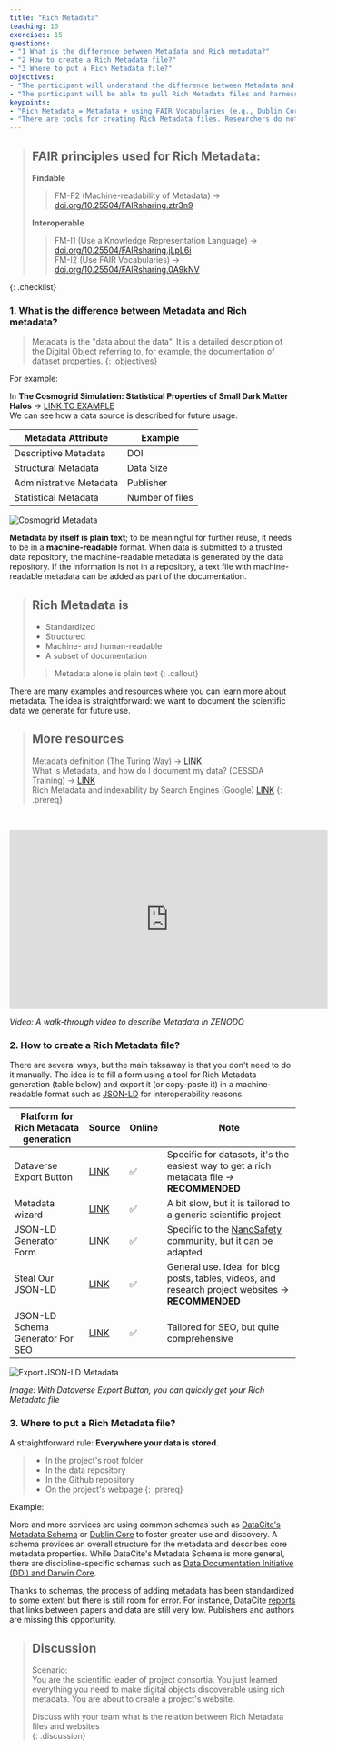```yaml
---
title: "Rich Metadata"
teaching: 10
exercises: 15
questions:
- "1 What is the difference between Metadata and Rich metadata?"
- "2 How to create a Rich Metadata file?"
- "3 Where to put a Rich Metadata file?"
objectives:
- "The participant will understand the difference between Metadata and Rich Metadata."
- "The participant will be able to pull Rich Metadata files and harness them."
keypoints:
- "Rich Metadata = Metadata + using FAIR Vocabularies (e.g., Dublin Core) + in an Interoperable format (e.g., JSON-LD)"
- "There are tools for creating Rich Metadata files. Researchers do not have to do it manually. For example: [FAIR Metadata Wizard](https://maastrichtu-ids.github.io/fair-metadata-wizard/)"
---
```


> ## FAIR principles used for Rich Metadata:  
> **Findable**   
> > FM-F2 (Machine-readability of Metadata) → [doi.org/10.25504/FAIRsharing.ztr3n9](https://doi.org/10.25504/FAIRsharing.ztr3n9)  
>
> **Interoperable**  
> > FM-I1 (Use a Knowledge Representation Language) → [doi.org/10.25504/FAIRsharing.jLpL6i](https://doi.org/10.25504/FAIRsharing.jLpL6i)  
> > FM-I2 (Use FAIR Vocabularies) → [doi.org/10.25504/FAIRsharing.0A9kNV](https://doi.org/10.25504/FAIRsharing.0A9kNV)  
>
{: .checklist}

### 1. What is the difference between Metadata and Rich metadata?

> Metadata is the "data about the data". It is a detailed description of the Digital Object referring to, for example, the documentation of dataset properties.
{: .objectives}

For example: 

In **The Cosmogrid Simulation: Statistical Properties of Small Dark Matter Halos**  → [LINK TO EXAMPLE](https://repository.surfsara.nl/collection/cosmogrid)  
We can see how a data source is described for future usage.  

|Metadata Attribute|Example|
|---|---|
|Descriptive Metadata | DOI |
|Structural Metadata| Data Size|
|Administrative Metadata | Publisher|
|Statistical Metadata | Number of files |

<img src="https://maastrichtuniversity-ids-open.s3.eu-central-1.amazonaws.com/images/06-1.png" alt="Cosmogrid Metadata">

**Metadata by itself is plain text**; to be meaningful for further reuse, it needs to be in a **machine-readable** format. When data is submitted to a trusted data repository, the machine-readable metadata is generated by the data repository. If the information is not in a repository, a text file with machine-readable metadata can be added as part of the documentation.

> ## Rich Metadata is
> - Standardized
> - Structured
> - Machine- and human-readable
> - A subset of documentation
> > Metadata alone is plain text
{: .callout}

There are many examples and resources where you can learn more about metadata. The idea is straightforward: we want to document the scientific data we generate for future use.

> ## More resources
> Metadata definition (The Turing Way) →  [LINK](https://the-turing-way.netlify.app/reproducible-research/rdm/rdm-metadata.html?highlight=metadata)  
> What is Metadata, and how do I document my data?  (CESSDA Training) → [LINK](https://www.youtube.com/watch?v=cjGz-I0GgKk)  
> Rich Metadata and indexability by Search Engines (Google) [LINK](https://developers.google.com/search/docs/advanced/structured-data/dataset)
{: .prereq}

<br>
<p align="center"><iframe width="560" height="315" src="https://www.youtube.com/embed/S1qK_TA52e4" title="YouTube video player" frameborder="0" allow="accelerometer; autoplay; clipboard-write; encrypted-media; gyroscope; picture-in-picture" allowfullscreen></iframe></p>

*Video: A walk-through video to describe Metadata in ZENODO*

### 2. How to create a Rich Metadata file?

There are several ways, but the main takeaway is that you don't need to do it manually. 
The idea is to fill a form using a tool for Rich Metadata generation (table below) and export it (or copy-paste it) in a machine-readable format such as [JSON-LD](https://json-ld.org/) for interoperability reasons.

|Platform for Rich Metadata generation |Source|Online| Note|
|---|---|---|---|
| Dataverse Export Button|[LINK](https://dataverse.nl/dataset.xhtml?persistentId=doi:10.34894/Q80QUE)|✅ | Specific for datasets, it's the easiest way to get a rich metadata file → **RECOMMENDED**|
| Metadata wizard |[LINK](https://maastrichtu-ids.github.io/fair-metadata-wizard/) | ✅ |A bit slow, but it is tailored to a generic scientific project|
| JSON-LD Generator Form |[LINK](https://nsdra.github.io/nsdra-jsonld-metadata-generator-webapp/#) |✅ |Specific to the [NanoSafety community](https://nsdra.org/), but it can be adapted| 
| Steal Our JSON-LD | [LINK](https://jsonld.com/json-ld-generator/)|✅ |General use. Ideal for blog posts, tables, videos, and research project websites → **RECOMMENDED**|
|JSON-LD Schema Generator For SEO | [LINK](https://hallanalysis.com/json-ld-generator/)|✅ |Tailored for SEO, but quite comprehensive|

<img src="https://maastrichtuniversity-ids-open.s3.eu-central-1.amazonaws.com/images/06-2.png" alt="Export JSON-LD Metadata">

*Image: With Dataverse Export Button, you can quickly get your Rich Metadata file*   

### 3. Where to put a Rich Metadata file?

A straightforward rule: **Everywhere your data is stored.**

> - In the project's root folder
> - In the data repository
> - In the Github repository
> - On the project's webpage
{: .prereq}

Example:

More and more services are using common schemas such as [DataCite's Metadata Schema](https://schema.datacite.org) or [Dublin Core](https://www.dublincore.org) to foster greater use and discovery. A schema provides an overall structure for the metadata and describes core metadata properties. While DataCite's Metadata Schema is more general, there are discipline-specific schemas such as [Data Documentation Initiative (DDI) and Darwin Core](https://en.wikipedia.org/wiki/Metadata_standard). 

Thanks to schemas, the process of adding metadata has been standardized to some extent but there is still room for error. For instance, DataCite [reports](https://blog.datacite.org/citation-analysis-scholix-rda/) that links between papers and data are still very low. Publishers and authors are missing this opportunity. 

> ## Discussion  
> Scenario:  
You are the scientific leader of project consortia. You just learned everything you need to make digital objects discoverable using rich metadata. You are about to create a project's website.     
> 
> Discuss with your team what is the relation between Rich Metadata files and websites  
{: .discussion}

<!-- Google tag (gtag.js) -->
<script async src="https://www.googletagmanager.com/gtag/js?id=G-1JS8K9J9GE"></script>
<script>
  window.dataLayer = window.dataLayer || [];
  function gtag(){dataLayer.push(arguments);}
  gtag('js', new Date());

  gtag('config', 'G-1JS8K9J9GE');
</script>

<script type="application/ld+json">
{
    "@context": "https://schema.org",
    "@type": "Course",
    "name": "FAIR Research Data Bootcamp",
    "description": "This is the coursebook of the FAIR Research Data Bootcamp. This coursebook is an Open Educational Resource following the FAIR and Open Science recommendations. A week-long summer camp training looking at real-world examples to achieve data sustainability following the FAIR principles of research data management.",
    "version": "v1.0",
    "url": "https://doi.org/10.5281/zenodo.6974103",
    "license": "https://creativecommons.org/licenses/by/4.0/legalcode",
    "dateCreated": {
        "@type": "Date",
        "@value": "2022-08-01"
    },
    "datePublished": {
        "@type": "Date",
        "@value": "2022-08-08"
    },
    "inLanguage": {
        "@type": "Language",
        "name": "EN",
        "alternateName": "EN"
    },
    "keywords": [
        "Research Data Management",
        "Research Data Reuse",
        "Bootcamp",
        "Online Summer Camp",
        "FAIR",
        "FAIR Digital Objects"
    ],
    "creator": {
        "@type": "Person",
        "name": "Pedro Hernandez Serrano",
        "givenName": "Pedro",
        "familyName": "Hernandez Serrano",
        "image": "https://avatars.githubusercontent.com/u/12054964?v=4",
        "jobTitle": "Data Steward",
        "email": "p.hernandezserrano@maastrichtuniversity.nl",
        "affiliation": {
            "@type": "Organization",
            "name": "Maastricht University Library",
            "url": {
                "@type": "URL",
                "@value": "https://library.maastrichtuniversity.nl/research/rdm/"
            }
        }
    },
    "contributor": [
        {
            "@type": "Person",
            "givenName": "Maria",
            "familyName": "Vivas Romero",
            "jobTitle": "Data Steward",
            "email": "m.vivasromero@maastrichtuniversity.nl",
            "affiliation": {
                "@type": "Organization",
                "name": "Maastricht University Library",
                "url": {
                    "@type": "URL",
                    "@value": "https://library.maastrichtuniversity.nl/research/rdm/"
                }
            }
        }
    ],
    "publisher": {
        "@type": "Person",
        "name": "Pedro Hernandez Serrano",
        "givenName": "Pedro",
        "familyName": "Hernandez Serrano",
        "jobTitle": "Data Steward",
        "email": "p.hernandezserrano@maastrichtuniversity.nl"
    },
    "citation": {
        "@type": "CreativeWork",
        "name": "FAIR Research Data Coursebook",
        "creator": [
            {
                "@type": "Person",
                "name": "Pedro Hernandez Serrano"
            },
            {
                "@type": "Person",
                "name": "Maria Vivas Romero"
            }
        ]
    },
    "learningResourceType": "Coursebook",
    "provider": {
        "@type": "Organization",
        "name": "Maastricht University"
    }
}
</script>